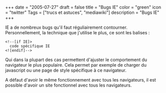 +++
date = "2005-07-27"
draft = false
title = "Bugs IE"
color = "green"
icon = "twitter"
Tags = ["trucs et astuces", "mediawiki"]
description = "Bugs IE"
+++

IE a de nombreux bugs qu'il faut réguliairement contourner.
Personnellement, la technique que j'utilise le plus, ce sont les balises
:

     
    <!--[if IE]>
      code spécifique IE
    <![endif]-->

Qui dans la plupart des cas permettent d'ajuster le comportement du
navigateur le plus populaire. Cela permet par exemple de charger du
javascript ou une page de style spécifique à ce navigateur.

A défaut d'avoir le même fonctionnement avec tous les navigateurs, il
est possible d'avoir un site fonctionnel avec tous les navigateurs.
